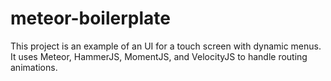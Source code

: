 # meteor-boilerplate

This project is an example of an UI for a touch screen with dynamic menus. It uses Meteor, HammerJS, MomentJS, and VelocityJS to handle routing animations. 

<!-- toc -->

